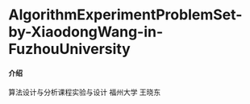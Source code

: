 # AlgorithmExperimentProblemSet-by-XiaodongWang-in-FuzhouUniversity

#### 介绍
算法设计与分析课程实验与设计  福州大学  王晓东

